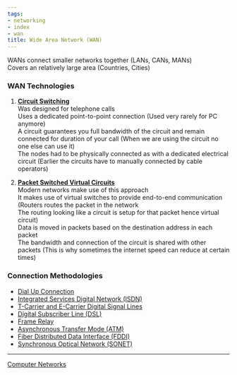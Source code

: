```yaml
---
tags:
- networking
- index
- wan
title: Wide Area Network (WAN)
---
```


WANs connect smaller networks together (LANs, CANs, MANs)  
Covers an relatively large area (Countries, Cities)

### WAN Technologies

1. **<u>Circuit Switching</u>**  
   Was designed for telephone calls  
   Uses a dedicated point-to-point connection (Used very rarely for PC anymore)  
   A circuit guarantees you full bandwidth of the circuit and remain connected for duration of your call (When we are using the circuit no one else can use it)  
   The nodes had to be physically connected as with a dedicated electrical circuit (Earlier the circuits have to manually connected by cable operators)

2. **<u>Packet Switched Virtual Circuits</u>**  
   Modern networks make use of this approach  
   It makes use of virtual switches to provide end-to-end communication (Routers routes the packet in the network  
   The routing looking like a circuit is setup for that packet hence virtual circuit)  
   Data is moved in packets based on the destination address in each packet  
   The bandwidth and connection of the circuit is shared with other packets (This is why sometimes the internet speed can reduce at certain times)

### Connection Methodologies

* [Dial Up Connection](connection-methodologies/dial-up-connection.md)
* [Integrated Services Digital Network (ISDN)](connection-methodologies/integrated-services-digital-network-isdn.md)
* [T-Carrier and E-Carrier Digital Signal Lines](connection-methodologies/t-carrier-and-e-carrier-digital-signal-lines.md)
* [Digital Subscriber Line (DSL)](connection-methodologies/digital-subscriber-line-dsl.md)
* [Frame Relay](connection-methodologies/frame-relay.md)
* [Asynchronous Transfer Mode (ATM)](connection-methodologies/asynchronous-transfer-mode-atm.md)
* [Fiber Distributed Data Interface (FDDI)](connection-methodologies/fiber-distributed-data-interface-fddi.md)
* [Synchronous Optical Network (SONET)](connection-methodologies/synchronous-optical-network-sonet.md)

---

[Computer Networks](../computer-networks.md)